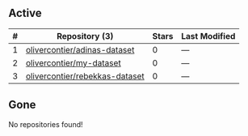 ## Active
| # | Repository (3) | Stars | Last Modified |
| --- | --- | --- | --- |
| 1 | [olivercontier/adinas-dataset](https://gin.g-node.org/olivercontier/adinas-dataset) | 0 | — |
| 2 | [olivercontier/my-dataset](https://gin.g-node.org/olivercontier/my-dataset) | 0 | — |
| 3 | [olivercontier/rebekkas-dataset](https://gin.g-node.org/olivercontier/rebekkas-dataset) | 0 | — |

## Gone
No repositories found!
